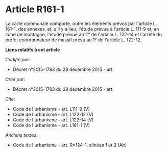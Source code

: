 # Article R161-1

La carte communale comporte, outre les éléments prévus par l'article L. 161-1, des annexes, et, s'il y a lieu, l'étude prévue
à l'article L. 111-9 et, en zone de montagne, l'étude prévue au 2° de l'article L. 122-14 et l'arrêté du préfet coordonnateur
de massif prévu au 1° de l'article L. 122-12.

**Liens relatifs à cet article**

_Codifié par_:

  - Décret n°2015-1783 du 28 décembre 2015 - art.

_Créé par_:

  - Décret n°2015-1783 du 28 décembre 2015 - art.

_Cite_:

  - Code de l'urbanisme - art. L111-9 (V)
  - Code de l'urbanisme - art. L122-12 (V)
  - Code de l'urbanisme - art. L122-14 (V)
  - Code de l'urbanisme - art. L161-1 (V)

_Anciens textes_:

  - Code de l'urbanisme - art. R*124-1, alinéas 1 et 2 (Ab)
